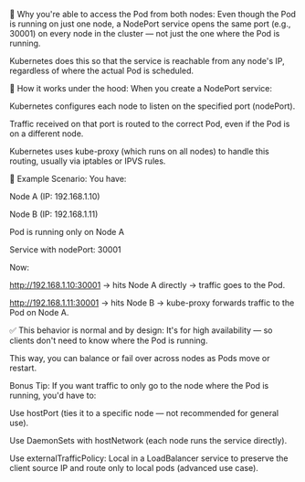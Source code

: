 🧠 Why you're able to access the Pod from both nodes:
Even though the Pod is running on just one node, a NodePort service opens the same port (e.g., 30001) on every node in the cluster — not just the one where the Pod is running.

Kubernetes does this so that the service is reachable from any node's IP, regardless of where the actual Pod is scheduled.

🔄 How it works under the hood:
When you create a NodePort service:

Kubernetes configures each node to listen on the specified port (nodePort).

Traffic received on that port is routed to the correct Pod, even if the Pod is on a different node.

Kubernetes uses kube-proxy (which runs on all nodes) to handle this routing, usually via iptables or IPVS rules.

🔧 Example Scenario:
You have:

Node A (IP: 192.168.1.10)

Node B (IP: 192.168.1.11)

Pod is running only on Node A

Service with nodePort: 30001

Now:

http://192.168.1.10:30001 → hits Node A directly → traffic goes to the Pod.

http://192.168.1.11:30001 → hits Node B → kube-proxy forwards traffic to the Pod on Node A.

✅ This behavior is normal and by design:
It's for high availability — so clients don't need to know where the Pod is running.

This way, you can balance or fail over across nodes as Pods move or restart.

Bonus Tip:
If you want traffic to only go to the node where the Pod is running, you'd have to:

Use hostPort (ties it to a specific node — not recommended for general use).

Use DaemonSets with hostNetwork (each node runs the service directly).

Use externalTrafficPolicy: Local in a LoadBalancer service to preserve the client source IP and route only to local pods (advanced use case).

